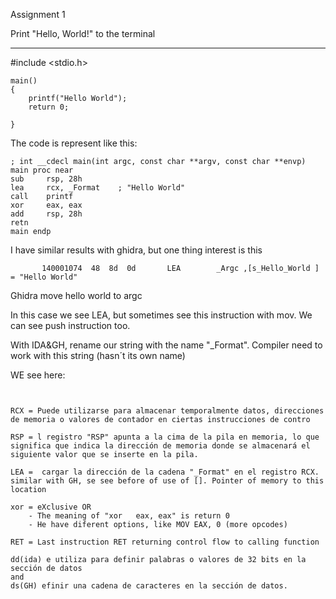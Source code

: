 Assignment 1

Print "Hello, World!" to the terminal

-----

#include <stdio.h>
```
main()
{
	printf("Hello World");
	return 0;
	
}
```
The code is represent like this:
```
; int __cdecl main(int argc, const char **argv, const char **envp)
main proc near
sub     rsp, 28h                        
lea     rcx, _Format    ; "Hello World"
call    printf
xor     eax, eax
add     rsp, 28h
retn
main endp
```
I have similar results with ghidra, but one thing interest is this 
```
       140001074  48  8d  0d       LEA        _Argc ,[s_Hello_World ]                          = "Hello World"
```
Ghidra move hello world to argc

In this case we see LEA, but sometimes see this instruction with mov. We can see push instruction too. 

With IDA&GH, rename our string with the name  "_Format". Compiler need to work with this string (hasn´t its own name)


WE see here:


```


RCX = Puede utilizarse para almacenar temporalmente datos, direcciones de memoria o valores de contador en ciertas instrucciones de contro

RSP = l registro "RSP" apunta a la cima de la pila en memoria, lo que significa que indica la dirección de memoria donde se almacenará el siguiente valor que se inserte en la pila.

LEA =  cargar la dirección de la cadena "_Format" en el registro RCX. similar with GH, se see before of use of []. Pointer of memory to this location

xor = eXclusive OR
	- The meaning of "xor   eax, eax" is return 0
	- He have diferent options, like MOV EAX, 0 (more opcodes)

RET = Last instruction RET returning control flow to calling function

dd(ida) e utiliza para definir palabras o valores de 32 bits en la sección de datos
and
ds(GH) efinir una cadena de caracteres en la sección de datos.

```
